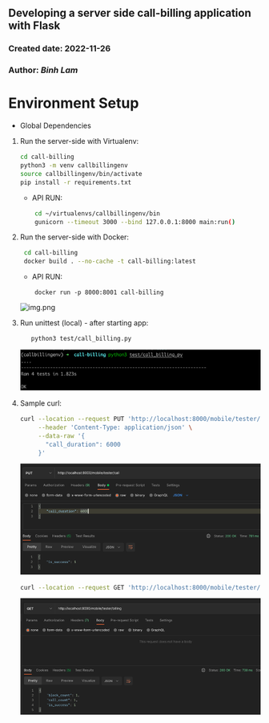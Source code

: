 ## Developing a server side call-billing application with Flask
### Created date: 2022-11-26
### Author: *Binh Lam*

# Environment Setup
* Global Dependencies
1. Run the server-side with Virtualenv:

    ```sh
    cd call-billing
    python3 -m venv callbillingenv
    source callbillingenv/bin/activate
    pip install -r requirements.txt
    ```
    * API RUN:
    ```sh
        cd ~/virtualenvs/callbillingenv/bin
        gunicorn --timeout 3000 --bind 127.0.0.1:8000 main:run()
    ```

2. Run the server-side with Docker:
   ```sh
    cd call-billing
    docker build . --no-cache -t call-billing:latest
    ```
    * API RUN:
    ```
        docker run -p 8000:8001 call-billing
    ```
   ![img.png](img.png)   

3. Run unittest (local) - after starting app:
   ```sh
      python3 test/call_billing.py
   ```
   ![img_1.png](img_1.png)

4. Sample curl:
   ```sh
   curl --location --request PUT 'http://localhost:8000/mobile/tester/call' \
        --header 'Content-Type: application/json' \
        --data-raw '{
          "call_duration": 6000
        }'
   ```
   ![img_2.png](img_2.png)

   ```sh
   curl --location --request GET 'http://localhost:8000/mobile/tester/billing'
   ```
   ![img_3.png](img_3.png)

   